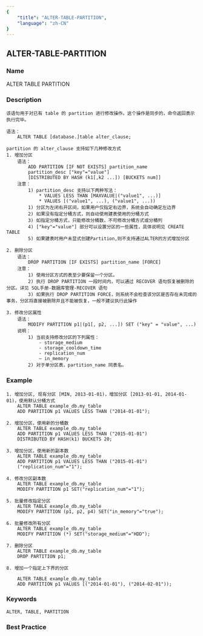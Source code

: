 ```yaml
---
{
    "title": "ALTER-TABLE-PARTITION",
    "language": "zh-CN"
}
---
```


<!--
Licensed to the Apache Software Foundation (ASF) under one
or more contributor license agreements.  See the NOTICE file
distributed with this work for additional information
regarding copyright ownership.  The ASF licenses this file
to you under the Apache License, Version 2.0 (the
"License"); you may not use this file except in compliance
with the License.  You may obtain a copy of the License at

  http://www.apache.org/licenses/LICENSE-2.0

Unless required by applicable law or agreed to in writing,
software distributed under the License is distributed on an
"AS IS" BASIS, WITHOUT WARRANTIES OR CONDITIONS OF ANY
KIND, either express or implied.  See the License for the
specific language governing permissions and limitations
under the License.
-->

## ALTER-TABLE-PARTITION

### Name

ALTER TABLE PARTITION

### Description

```text
该语句用于对已有 table 的 partition 进行修改操作。这个操作是同步的，命令返回表示执行完毕。

语法：
    ALTER TABLE [database.]table alter_clause;

partition 的 alter_clause 支持如下几种修改方式
1. 增加分区
    语法：
        ADD PARTITION [IF NOT EXISTS] partition_name 
        partition_desc ["key"="value"]
        [DISTRIBUTED BY HASH (k1[,k2 ...]) [BUCKETS num]]
    注意：
        1) partition_desc 支持以下两种写法：
            * VALUES LESS THAN [MAXVALUE|("value1", ...)]
            * VALUES [("value1", ...), ("value1", ...))
        1) 分区为左闭右开区间，如果用户仅指定右边界，系统会自动确定左边界
        2) 如果没有指定分桶方式，则自动使用建表使用的分桶方式
        3) 如指定分桶方式，只能修改分桶数，不可修改分桶方式或分桶列
        4) ["key"="value"] 部分可以设置分区的一些属性，具体说明见 CREATE TABLE
        5) 如果建表时用户未显式创建Partition,则不支持通过ALTER的方式增加分区

2. 删除分区
    语法：
        DROP PARTITION [IF EXISTS] partition_name [FORCE]
    注意：
        1) 使用分区方式的表至少要保留一个分区。
        2) 执行 DROP PARTITION 一段时间内，可以通过 RECOVER 语句恢复被删除的分区。详见 SQL手册-数据库管理-RECOVER 语句
        3) 如果执行 DROP PARTITION FORCE，则系统不会检查该分区是否存在未完成的事务，分区将直接被删除并且不能被恢复，一般不建议执行此操作
        
3. 修改分区属性
    语法：
        MODIFY PARTITION p1|(p1[, p2, ...]) SET ("key" = "value", ...)
    说明：
        1) 当前支持修改分区的下列属性：
            - storage_medium
            - storage_cooldown_time
            - replication_num 
            — in_memory
        2) 对于单分区表，partition_name 同表名。
```

### Example

```text
1. 增加分区, 现有分区 [MIN, 2013-01-01)，增加分区 [2013-01-01, 2014-01-01)，使用默认分桶方式
    ALTER TABLE example_db.my_table
    ADD PARTITION p1 VALUES LESS THAN ("2014-01-01");

2. 增加分区，使用新的分桶数
    ALTER TABLE example_db.my_table
    ADD PARTITION p1 VALUES LESS THAN ("2015-01-01")
    DISTRIBUTED BY HASH(k1) BUCKETS 20;

3. 增加分区，使用新的副本数
    ALTER TABLE example_db.my_table
    ADD PARTITION p1 VALUES LESS THAN ("2015-01-01")
    ("replication_num"="1");

4. 修改分区副本数
    ALTER TABLE example_db.my_table
    MODIFY PARTITION p1 SET("replication_num"="1");
    
5. 批量修改指定分区
    ALTER TABLE example_db.my_table
    MODIFY PARTITION (p1, p2, p4) SET("in_memory"="true");
    
6. 批量修改所有分区
    ALTER TABLE example_db.my_table
    MODIFY PARTITION (*) SET("storage_medium"="HDD");

7. 删除分区
    ALTER TABLE example_db.my_table
    DROP PARTITION p1;
    
8. 增加一个指定上下界的分区

    ALTER TABLE example_db.my_table
    ADD PARTITION p1 VALUES [("2014-01-01"), ("2014-02-01"));
```



### Keywords

```text
ALTER, TABLE, PARTITION
```

### Best Practice

